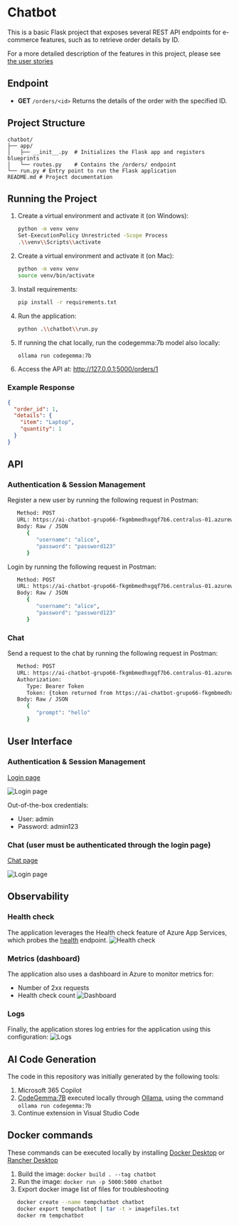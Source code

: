 # Chatbot

This is a basic Flask project that exposes several REST API endpoints for e-commerce features, such as to retrieve order details by ID.

For a more detailed description of the features in this project, please see [the user stories](./user-stories.md)

## Endpoint

- **GET** `/orders/<id>`
  Returns the details of the order with the specified ID.

## Project Structure

```
chatbot/
├── app/
│   ├── __init__.py  # Initializes the Flask app and registers blueprints
│   └── routes.py    # Contains the /orders/ endpoint
└── run.py # Entry point to run the Flask application
README.md # Project documentation
```

## Running the Project

1. Create a virtual environment and activate it (on Windows):
   ```bash
   python -m venv venv
   Set-ExecutionPolicy Unrestricted -Scope Process
   .\\venv\\Scripts\\activate
1. Create a virtual environment and activate it (on Mac):
   ```bash
   python -m venv venv
   source venv/bin/activate
2. Install requirements:
   ```bash
   pip install -r requirements.txt
3. Run the application:
   ```bash
   python .\\chatbot\\run.py
4. If running the chat locally, run the codegemma:7b model also locally:
   ```bash
   ollama run codegemma:7b
5. Access the API at: http://127.0.0.1:5000/orders/1

### Example Response
```json
{
  "order_id": 1,
  "details": {
    "item": "Laptop",
    "quantity": 1
  }
}
```

## API

### Authentication & Session Management

Register a new user by running the following request in Postman:
```bash
   Method: POST
   URL: https://ai-chatbot-grupo66-fkgmbmedhxgqf7b6.centralus-01.azurewebsites.net/users/register
   Body: Raw / JSON
      {
         "username": "alice",
         "password": "password123"
      }
```

Login by running the following request in Postman:
```bash
   Method: POST
   URL: https://ai-chatbot-grupo66-fkgmbmedhxgqf7b6.centralus-01.azurewebsites.net/users/login
   Body: Raw / JSON
      {
         "username": "alice",
         "password": "password123"
      }
```

### Chat

Send a request to the chat by running the following request in Postman:
```bash
   Method: POST
   URL: https://ai-chatbot-grupo66-fkgmbmedhxgqf7b6.centralus-01.azurewebsites.net/chat
   Authorization:
      Type: Bearer Token
      Token: {token returned from https://ai-chatbot-grupo66-fkgmbmedhxgqf7b6.centralus-01.azurewebsites.net/users/login}
   Body: Raw / JSON
      {
         "prompt": "hello"
      }
```

## User Interface

### Authentication & Session Management

[Login page](http://127.0.0.1:5000/loginui)

![Login page](loginui.png)

Out-of-the-box credentials:
- User: admin
- Password: admin123

### Chat (user must be authenticated through the login page)

[Chat page](http://127.0.0.1:5000/chatui)

![Login page](chatui.png)

## Observability

### Health check
The application leverages the Health check feature of Azure App Services, which probes the [health](https://ai-chatbot-grupo66-fkgmbmedhxgqf7b6.centralus-01.azurewebsites.net/health) endpoint.
![Health check](health-check.png)

### Metrics (dashboard)
The application also uses a dashboard in Azure to monitor metrics for:
- Number of 2xx requests
- Health check count
![Dashboard](dashboard.png)

### Logs
Finally, the application stores log entries for the application using this configuration:
![Logs](logs.png)

## AI Code Generation
The code in this repository was initially generated by the following tools:
1. Microsoft 365 Copilot
2. [CodeGemma:7B](https://ollama.com/library/codegemma:7b) executed locally through [Ollama](https://ollama.com/), using the command `ollama run codegemma:7b`
3. Continue extension in Visual Studio Code

## Docker commands
These commands can be executed locally by installing [Docker Desktop](https://www.docker.com/products/docker-desktop/) or [Rancher Desktop](https://rancherdesktop.io/)

1. Build the image:
  `docker build . --tag chatbot`
2. Run the image:
  `docker run -p 5000:5000 chatbot`
3. Export docker image list of files for troubleshooting
```bash
   docker create --name tempchatbot chatbot
   docker export tempchatbot | tar -t > imagefiles.txt
   docker rm tempchatbot
